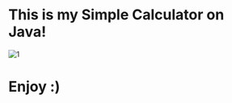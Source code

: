 # This is my Simple Calculator on Java!

![1](https://user-images.githubusercontent.com/71894448/168031044-fb2e15ef-f4fe-4d02-9fc2-79d8db6e7b32.png)

# Enjoy :)
